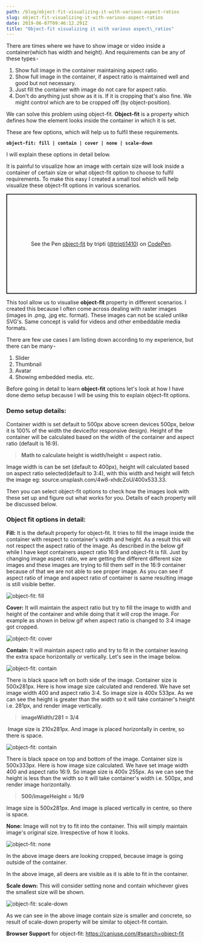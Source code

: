 ```yaml
---
path: /blog/object-fit-visualizing-it-with-various-aspect-ratios
slug: object-fit-visualizing-it-with-various-aspect-ratios
date: 2019-06-07T09:46:12.291Z
title: "Object-fit visualizing it with various aspect\_ratios"
---
```

There are times where we have to show image or video inside a container(which has width and height). And requirements can be any of these types -

1. Show full image in the container maintaining aspect ratio.
2. Show full image in the container, if aspect ratio is maintained well and good but not necessary. 
3. Just fill the container with image do not care for aspect ratio.
4. Don't do anything just show as it is. If it is cropping that's also fine. We might control which are to be cropped off (by object-position).

We can solve this problem using object-fit. **Object-fit** is a property which defines how the element looks inside the container in which it is set.

These are few options, which will help us to fulfil these requirements.

**`object-fit: fill | contain | cover | none | scale-down`**

I will explain these options in detail below. 

It is painful to visualize how an image with certain size will look inside a container of certain size or what object-fit option to choose to fulfil requirements. To make this easy I created a small tool which will help visualize these object-fit options in various scenarios.

<p class="codepen" data-height="265" data-theme-id="0" data-default-tab="js,result" data-user="tripti1410" data-slug-hash="jovYPE" style="height: 265px; box-sizing: border-box; display: flex; align-items: center; justify-content: center; border: 2px solid; margin: 1em 0; padding: 1em;" data-pen-title="object-fit">
  <span>See the Pen <a href="https://codepen.io/tripti1410/pen/jovYPE/">
  object-fit</a> by tripti (<a href="https://codepen.io/tripti1410">@tripti1410</a>)
  on <a href="https://codepen.io">CodePen</a>.</span>
</p>
<script async src="https://static.codepen.io/assets/embed/ei.js"></script>



This tool allow us to visualise **object-fit** property in different scenarios. I created this because I often come across dealing with raster images (images in .png, .jpg etc. format). These images can not be scaled unlike SVG's. Same concept is valid for videos and other embeddable media formats.

There are few use cases I am listing down according to my experience, but there can be many - 

1. Slider 
2. Thumbnail
3. Avatar
4. Showing embedded media. etc.

Before going in detail to learn **object-fit** options let's look at how I have done demo setup because I will be using this to explain object-fit options.

### Demo setup details:

Container width is set default to 500px above screen devices 500px, below it is 100% of the width the device(for responsive design). Height of the container will be calculated based on the width of the container and aspect ratio (default is 16:9).

> **Math to calculate height is width/height = aspect ratio.**

Image width is can be set (default to 400px), height will calculated based on aspect ratio selected(default to 3:4), with this width and height will fetch the image eg: source.unsplash.com/4w8-xhdcZoU/400x533.33.

Then you can select object-fit options to check how the images look with these set up and figure out what works for you. Details of each property will be discussed below. 

### Object fit options in detail:

**Fill:** It is the default property for object-fit. It tries to fill the image inside the container with respect to container's width and height. As a result this will not respect the aspect ratio of the image. As described in the below gif while I have kept containers aspect ratio 16:9 and object-fit is fill. Just by changing image aspect ratio, we are getting the different different size images  and these images are trying to fill them self in the 16:9 container because of that we are not able to see proper image. As you can see if aspect ratio of image and aspect ratio of container is same resulting image is still visible better.

![object-fit: fill](/assets/object-fit-fill.gif "Object-fit: fill")

**Cover:** It will maintain the aspect ratio but try to fill the image to width and height of the container and while doing that it will crop the image. For example as shown in below gif when aspect ratio is changed to 3:4 image got cropped.

![object-fit: cover](/assets/object-fit-cover.gif "object-fit: cover")

**Contain:** It will maintain aspect ratio and try to fit in the container leaving the extra space horizontally or vertically. Let's see in the image below.

![object-fit: contain](/assets/object-fit-contain.png "object-fit: contain")

There is black space left on both side of the image. Container size is 500x281px. Here is how image size calculated and rendered. We have set image width 400 and aspect ratio 3:4. So image size is 400x 533px. As we can see the height is greater than the width so it will take container's height i.e. 281px, and render image vertically.

> **imageWidth/281 = 3/4**

 Image size is 210x281px. And image is placed horizontally in centre, so there is space.

![object-fit: contain](/assets/object-fit-conatin-black-up-down.png "object-fit: contain")

There is black space on top and bottom of the image. Container size is 500x333px. Here is how image size calculated. We have set image width 400 and aspect ratio 16:9. So image size is 400x 255px. As we can see the height is less than the width so it will take container's width i.e. 500px, and render image horizontally.

> **500/imageHeight = 16/9**

Image size is 500x281px. And image is placed vertically in centre, so there is space.

**None:** Image will not try to fit into the container. This will simply maintain image's original size. Irrespective of how it looks.

![object-fit: none](/assets/object-fit-none.png "object-fit: none")

In the above image deers are looking cropped, because image is going outside of the container.

In the above image, all deers are visible as it is able to fit in the container.

**Scale down:** This will consider setting none and contain whichever gives the smallest size will be shown.

![object-fit: scale-down](/assets/object-fit-contain-none-1.png "object-fit: scale-down")

As we can see in the above image contain size is smaller and concrete, so result of scale-down property will be similar to object-fit contain.

**Browser Support** for object-fit: https://caniuse.com/#search=object-fit
